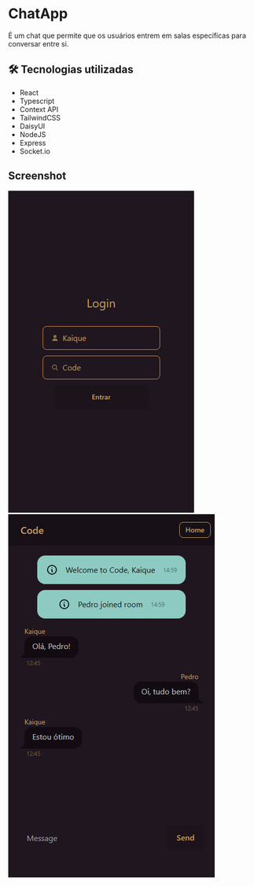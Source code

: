 
# ChatApp

É um chat que permite que os usuários entrem em salas específicas para conversar entre si.


## 🛠 Tecnologias utilizadas
- React
- Typescript
- Context API
- TailwindCSS
- DaisyUI
- NodeJS
- Express
- Socket.io

## Screenshot
![Login](screenshot/chat-login.png) 
![Chat](screenshot/chat.png)
